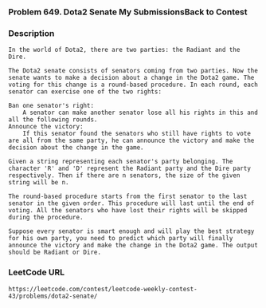 ### Problem 649. Dota2 Senate My SubmissionsBack to Contest

### Description
	In the world of Dota2, there are two parties: the Radiant and the Dire.

	The Dota2 senate consists of senators coming from two parties. Now the senate wants to make a decision about a change in the Dota2 game. The voting for this change is a round-based procedure. In each round, each senator can exercise one of the two rights:

	Ban one senator's right: 
		A senator can make another senator lose all his rights in this and all the following rounds.
	Announce the victory: 
		If this senator found the senators who still have rights to vote are all from the same party, he can announce the victory and make the decision about the change in the game.
	
	Given a string representing each senator's party belonging. The character 'R' and 'D' represent the Radiant party and the Dire party respectively. Then if there are n senators, the size of the given string will be n.

	The round-based procedure starts from the first senator to the last senator in the given order. This procedure will last until the end of voting. All the senators who have lost their rights will be skipped during the procedure.

	Suppose every senator is smart enough and will play the best strategy for his own party, you need to predict which party will finally announce the victory and make the change in the Dota2 game. The output should be Radiant or Dire.

### LeetCode URL
	https://leetcode.com/contest/leetcode-weekly-contest-43/problems/dota2-senate/
